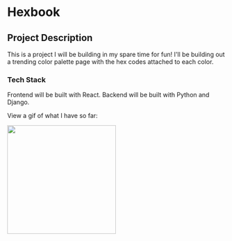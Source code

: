 # Hexbook

## Project Description

This is a project I will be building in my spare time for fun! I'll be building out a trending color palette page with the hex codes attached to each color.

### Tech Stack

Frontend will be built with React. Backend will be built with Python and Django.

View a gif of what I have so far: 

<img src="https://res.cloudinary.com/dxqwpud0l/image/upload/v1644129700/Screen_Recording_2022-02-05_at_10_40_30_PM_AdobeCreativeCloudExpress_zrbnqa.gif" width="250" height="250"/>